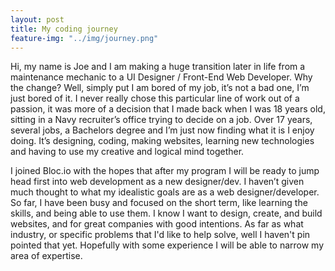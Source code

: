 ```yaml
---
layout: post
title: My coding journey
feature-img: "../img/journey.png"
---
```


<p>Hi, my name is Joe and I am making a huge transition later in life from a maintenance mechanic to a UI Designer / Front-End Web Developer. Why the change? Well, simply put I am bored of my job, it’s not a bad one, I’m just bored of it. I never really chose this particular line of work out of a passion, it was more of a decision that I made back when I was 18 years old, sitting in a Navy recruiter’s office trying to decide on a job.
Over 17 years, several jobs, a Bachelors degree and I’m just now finding what it is I enjoy doing. It’s designing, coding, making websites, learning new technologies and having to use my creative and logical mind together.</p>

<p>I joined Bloc.io with the hopes that after my program I will be ready to jump head first into web development as a new designer/dev. I haven’t given much thought to what my idealistic goals are as a web designer/developer. So far, I have been busy and focused on the short term, like learning the skills, and being able to use them. I know I want to design, create, and build websites, and for great companies with good intentions. As far as what industry, or specific problems that I'd like to help solve, well I haven't pin pointed that yet. Hopefully with some experience I will be able to narrow my area of expertise.</p>
